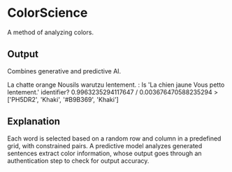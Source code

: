 # ColorScience
A method of analyzing colors.

## Output
Combines generative and predictive AI.

La chatte orange Nousils warutzu lentement. : Is 'La chien jaune Vous petto lentement.' identifier? 0.9963235294117647 / 0.003676470588235294 > ['PH5DR2', 'Khaki', '#B9B369', 'Khaki']

## Explanation
Each word is selected based on a random row and column in a predefined grid, with constrained pairs. A predictive model analyzes generated sentences extract color information, whose output goes through an authentication step to check for output accuracy.
